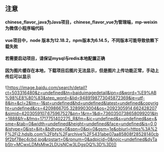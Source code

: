 ## 注意
#### chinese_flavor_java为Java项目，chinese_flavor_vue为管理端，mp-weixin为微信小程序端代码
#### vue项目中，node 版本为12.18.2，npm版本为6.14.5，不同版本可能导致依赖下载失败
#### 若需要启动项目，请保证mysql与redis本地配置正确
#### 因为图片缓存在本地，下载项目后图片无法显示，但是图片上传功能正常，手动上传后可以显示
![https://image.baidu.com/search/detail?ct=503316480&z=undefined&tn=baiduimagedetail&ipn=d&word=%E9%AB%98%E8%80%83&step_word=&lid=9489198773045872369&ie=utf-8&in=&cl=2&lm=-1&st=undefined&hd=undefined&latest=undefined&copyright=undefined&cs=4209866705,3289903004&os=2092305914,662428207&simid=4203059107,675967527&pn=1&rn=1&di=7360350738658099201&ln=1888&fr=&fmq=1717751402275_R&fm=&ic=undefined&s=undefined&se=&sme=&tab=0&width=undefined&height=undefined&face=undefined&is=0,0&istype=0&ist=&jit=&bdtype=0&spn=0&pi=0&gsm=1e&objurl=https%3A%2F%2Fi2.hdslb.com%2Fbfs%2Farchive%2F5431abe07aa85808f28528140cb9f2bf78ec4cbd.jpg&rpstart=0&rpnum=0&adpicid=0&nojc=undefined&dyTabStr=MCwxLDMsMiw2LDUsNCw3LDgsOQ%3D%3D]()
